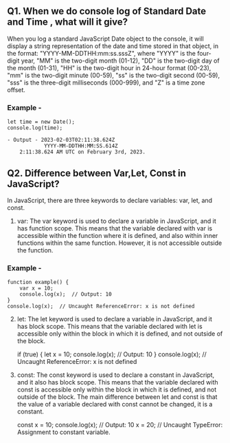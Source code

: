 ## Q1. When we do console log of Standard Date and Time , what will it give?

When you log a standard JavaScript Date object to the console, it will display a string representation of the date and time stored in that object, in the format: "YYYY-MM-DDTHH:mm:ss.sssZ", where "YYYY" is the four-digit year, "MM" is the two-digit month (01-12), "DD" is the two-digit day of the month (01-31), "HH" is the two-digit hour in 24-hour format (00-23), "mm" is the two-digit minute (00-59), "ss" is the two-digit second (00-59), "sss" is the three-digit milliseconds (000-999), and "Z" is a time zone offset.

### Example - 
    let time = new Date();
    console.log(time);

    - Output - 2023-02-03T02:11:38.624Z
                YYYY-MM-DDTHH:MM:SS.614Z
        2:11:38.624 AM UTC on February 3rd, 2023.

## Q2. Difference between Var,Let, Const in JavaScript?

In JavaScript, there are three keywords to declare variables: var, let, and const.

1. var:
The var keyword is used to declare a variable in JavaScript, and it has function scope. This means that the variable declared with var is accessible within the function where it is defined, and also within inner functions within the same function. However, it is not accessible outside the function.

### Example - 
    function example() {
        var x = 10;
        console.log(x);  // Output: 10
    }
    console.log(x);  // Uncaught ReferenceError: x is not defined

2. let:
The let keyword is used to declare a variable in JavaScript, and it has block scope. This means that the variable declared with let is accessible only within the block in which it is defined, and not outside of the block.

    if (true) {
        let x = 10;
        console.log(x);  // Output: 10
    }
    console.log(x);  // Uncaught ReferenceError: x is not defined

3. const:
The const keyword is used to declare a constant in JavaScript, and it also has block scope. This means that the variable declared with const is accessible only within the block in which it is defined, and not outside of the block. The main difference between let and const is that the value of a variable declared with const cannot be changed, it is a constant.

    const x = 10;
    console.log(x);  // Output: 10
        x = 20;  // Uncaught TypeError: Assignment to constant variable.
